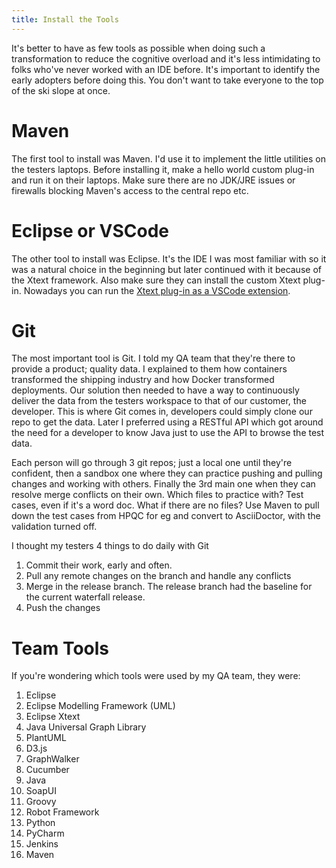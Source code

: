 ```yaml
---
title: Install the Tools
---
```


It's better to have as few tools as possible when doing such a transformation to reduce the cognitive overload and it's less intimidating to folks who've never worked with an IDE before. It's important to identify the early adopters before doing this. You don't want to take everyone to the top of the ski slope at once.

# Maven

The first tool to install was Maven. I'd use it to implement the little utilities on the testers laptops. Before installing it, make a hello world custom plug-in and run it on their laptops. Make sure there are no JDK/JRE issues or firewalls blocking Maven's access to the central repo etc. 

# Eclipse or VSCode

The other tool to install was Eclipse. It's the IDE I was most familiar with so it was a natural choice in the beginning but later continued with it because of the Xtext framework. Also make sure they can install the custom Xtext plug-in. Nowadays you can run the [Xtext plug-in as a VSCode extension][1].

# Git

The most important tool is Git. I told my QA team that they're there to provide a product; quality data. I explained to them how containers transformed the shipping industry and how Docker transformed deployments. Our solution then needed to have a way to continuously deliver the data from the testers workspace to that of our customer, the developer. This is where Git comes in, developers could simply clone our repo to get the data. Later I preferred using a RESTful API which got around the need for a developer to know Java just to use the API to browse the test data.

Each person will go through 3 git repos; just a local one until they're confident, then a sandbox one where they can practice pushing and pulling changes and working with others. Finally the 3rd main one when they can resolve merge conflicts on their own. Which files to practice with? Test cases, even if it's a word doc. What if there are no files? Use Maven to pull down the test cases from HPQC for eg and convert to AsciiDoctor, with the validation turned off.

I thought my testers 4 things to do daily with Git
1. Commit their work, early and often.
2. Pull any remote changes on the branch and handle any conflicts
3. Merge in the release branch. The release branch had the baseline for the current waterfall release.
4. Push the changes

# Team Tools

If you're wondering which tools were used by my QA team, they were:

1. Eclipse
2. Eclipse Modelling Framework (UML)
3. Eclipse Xtext
4. Java Universal Graph Library
5. PlantUML
6. D3.js
7. GraphWalker
8. Cucumber
9. Java
10. SoapUI
11. Groovy
12. Robot Framework
13. Python
14. PyCharm
15. Jenkins
16. Maven

[1]: https://github.com/cdietrich/xtext-languageserver-example
